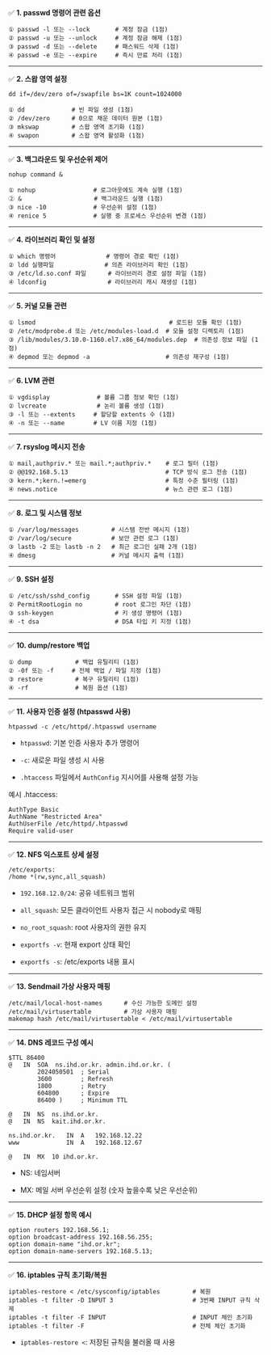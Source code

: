 

✅ **1. passwd 명령어 관련 옵션**

```
① passwd -l 또는 --lock       # 계정 잠금 (1점)
② passwd -u 또는 --unlock     # 계정 잠금 해제 (1점)
③ passwd -d 또는 --delete     # 패스워드 삭제 (1점)
④ passwd -e 또는 --expire     # 즉시 만료 처리 (1점)
```

---

✅ **2. 스왑 영역 설정**

```
dd if=/dev/zero of=/swapfile bs=1K count=1024000

① dd             # 빈 파일 생성 (1점)
② /dev/zero      # 0으로 채운 데이터 원본 (1점)
③ mkswap         # 스왑 영역 초기화 (1점)
④ swapon         # 스왑 영역 활성화 (1점)
```

---

✅ **3. 백그라운드 및 우선순위 제어**

```
nohup command &

① nohup                # 로그아웃에도 계속 실행 (1점)
② &                    # 백그라운드 실행 (1점)
③ nice -10             # 우선순위 설정 (1점)
④ renice 5             # 실행 중 프로세스 우선순위 변경 (1점)
```

---

✅ **4. 라이브러리 확인 및 설정**

```
① which 명령어              # 명령어 경로 확인 (1점)
② ldd 실행파일              # 의존 라이브러리 확인 (1점)
③ /etc/ld.so.conf 파일      # 라이브러리 경로 설정 파일 (1점)
④ ldconfig                 # 라이브러리 캐시 재생성 (1점)
```

---

✅ **5. 커널 모듈 관련**

```
① lsmod                                     # 로드된 모듈 확인 (1점)
② /etc/modprobe.d 또는 /etc/modules-load.d  # 모듈 설정 디렉토리 (1점)
③ /lib/modules/3.10.0-1160.el7.x86_64/modules.dep  # 의존성 정보 파일 (1점)
④ depmod 또는 depmod -a                     # 의존성 재구성 (1점)
```

---

✅ **6. LVM 관련**

```
① vgdisplay             # 볼륨 그룹 정보 확인 (1점)
② lvcreate              # 논리 볼륨 생성 (1점)
③ -l 또는 --extents     # 할당할 extents 수 (1점)
④ -n 또는 --name        # LV 이름 지정 (1점)
```

---

✅ **7. rsyslog 메시지 전송**

```
① mail,authpriv.* 또는 mail.*;authpriv.*    # 로그 필터 (1점)
② @@192.168.5.13                           # TCP 방식 로그 전송 (1점)
③ kern.*;kern.!=emerg                      # 특정 수준 필터링 (1점)
④ news.notice                              # 뉴스 관련 로그 (1점)
```

---

✅ **8. 로그 및 시스템 정보**

```
① /var/log/messages         # 시스템 전반 메시지 (1점)
② /var/log/secure           # 보안 관련 로그 (1점)
③ lastb -2 또는 lastb -n 2   # 최근 로그인 실패 2개 (1점)
④ dmesg                     # 커널 메시지 출력 (1점)
```

---

✅ **9. SSH 설정**

```
① /etc/ssh/sshd_config       # SSH 설정 파일 (1점)
② PermitRootLogin no         # root 로그인 차단 (1점)
③ ssh-keygen                 # 키 생성 명령어 (1점)
④ -t dsa                     # DSA 타입 키 지정 (1점)
```

---

✅ **10. dump/restore 백업**

```
① dump            # 백업 유틸리티 (1점)
② -0f 또는 -f     # 전체 백업 / 파일 지정 (1점)
③ restore         # 복구 유틸리티 (1점)
④ -rf             # 복원 옵션 (1점)
```

---

✅ **11. 사용자 인증 설정 (htpasswd 사용)**

```
htpasswd -c /etc/httpd/.htpasswd username
```

- `htpasswd`: 기본 인증 사용자 추가 명령어
    
- `-c`: 새로운 파일 생성 시 사용
    
- `.htaccess` 파일에서 `AuthConfig` 지시어를 사용해 설정 가능
    

예시 .htaccess:

```
AuthType Basic
AuthName "Restricted Area"
AuthUserFile /etc/httpd/.htpasswd
Require valid-user
```

---

✅ **12. NFS 익스포트 상세 설정**

```
/etc/exports:
/home *(rw,sync,all_squash)
```

- `192.168.12.0/24`: 공유 네트워크 범위
    
- `all_squash`: 모든 클라이언트 사용자 접근 시 nobody로 매핑
    
- `no_root_squash`: root 사용자의 권한 유지
    
- `exportfs -v`: 현재 export 상태 확인
    
- `exportfs -s`: /etc/exports 내용 표시
    

---

✅ **13. Sendmail 가상 사용자 매핑**

```
/etc/mail/local-host-names      # 수신 가능한 도메인 설정
/etc/mail/virtusertable         # 가상 사용자 매핑
makemap hash /etc/mail/virtusertable < /etc/mail/virtusertable
```

---

✅ **14. DNS 레코드 구성 예시**

```
$TTL 86400
@   IN  SOA  ns.ihd.or.kr. admin.ihd.or.kr. (
        2024050501  ; Serial
        3600        ; Refresh
        1800        ; Retry
        604800      ; Expire
        86400 )     ; Minimum TTL

@   IN  NS  ns.ihd.or.kr.
@   IN  NS  kait.ihd.or.kr.

ns.ihd.or.kr.   IN  A   192.168.12.22
www             IN  A   192.168.12.67

@   IN  MX  10 ihd.or.kr.

```

- NS: 네임서버
    
- MX: 메일 서버 우선순위 설정 (숫자 높을수록 낮은 우선순위)
    

---

✅ **15. DHCP 설정 항목 예시**

```
option routers 192.168.56.1;
option broadcast-address 192.168.56.255;
option domain-name "ihd.or.kr";
option domain-name-servers 192.168.5.13;
```

---

✅ **16. iptables 규칙 초기화/복원**

```
iptables-restore < /etc/sysconfig/iptables         # 복원
iptables -t filter -D INPUT 3                      # 3번째 INPUT 규칙 삭제
iptables -t filter -F INPUT                        # INPUT 체인 초기화
iptables -t filter -F                              # 전체 체인 초기화
```

- `iptables-restore <`: 저장된 규칙을 불러올 때 사용